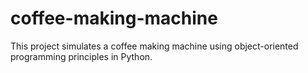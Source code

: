 # coffee-making-machine
This project simulates a coffee making machine using object-oriented programming principles in Python.
